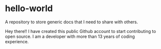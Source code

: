 # hello-world
A repository to store generic docs that I need to share with others.

Hey there!!
I have created this public Github account to start contributing to open source. I am a developer with more than 13 years of coding experience.
